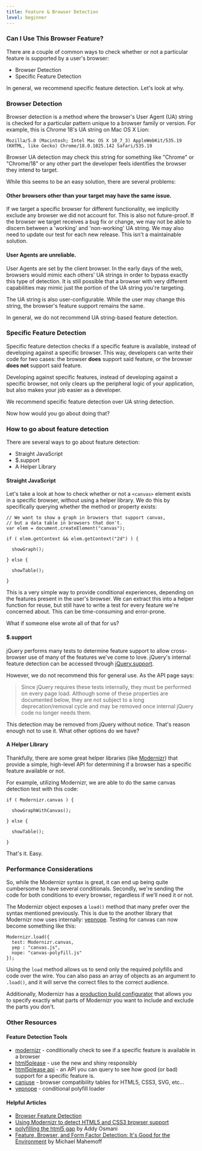 ```yaml
---
title: Feature & Browser Detection
level: beginner
---
```


### Can I Use This Browser Feature?

There are a couple of common  ways to check whether or not a particular feature is supported by a user's browser:

* Browser Detection
* Specific Feature Detection

In general, we recommend specific feature detection. Let's look at why.

### Browser Detection

Browser detection is a method where the browser's User Agent (UA) string is checked for a particular pattern unique to a browser family or version. For example, this is Chrome 18's UA string on Mac OS X Lion:

```
Mozilla/5.0 (Macintosh; Intel Mac OS X 10_7_3) AppleWebKit/535.19 (KHTML, like Gecko) Chrome/18.0.1025.142 Safari/535.19
```

Browser UA detection may check this string for something like "Chrome" or "Chrome/18" or any other part the developer feels identifies the browser they intend to target.

While this seems to be an easy solution, there are several problems:

#### Other browsers other than your target may have the same issue.

If we target a specific browser for different functionality, we implicitly exclude any browser we did not account for. This is also not future-proof. If the browser we target receives a bug fix or change, we may not be able to discern between a 'working' and 'non-working' UA string. We may also need to update our test for each new release. This isn't a maintainable solution.

#### User Agents are unreliable.

User Agents are set by the client browser. In the early days of the web, browsers would mimic each others' UA strings in order to bypass exactly this type of detection. It is still possible that a browser with very different capabilities may mimic just the portion of the UA string you're targeting.

The UA string is also user-configurable. While the user may change this string, the browser's feature support remains the same.

In general, we do not recommend UA string-based feature detection.

### Specific Feature Detection

Specific feature detection checks if a specific feature is available, instead of developing against a specific browser. This way, developers can write their code for two cases: the browser **does** support said feature, or the browser **does not** support said feature.

Developing against specific features, instead of developing against a specific browser, not only clears up the peripheral logic of your application, but also makes your job easier as a developer.

We recommend specific feature detection over UA string detection.

Now how would you go about doing that?

### How to go about feature detection

There are several ways to go about feature detection:

* Straight JavaScript
* $.support
* A Helper Library

#### Straight JavaScript

Let's take a look at how to check whether or not a `<canvas>` element exists in a specific browser, without using a helper library. We do this by specifically querying whether the method or property exists:

```
// We want to show a graph in browsers that support canvas,
// but a data table in browsers that don't.
var elem = document.createElement("canvas");

if ( elem.getContext && elem.getContext("2d") ) {

  showGraph();

} else {

  showTable();

}
```

This is a very simple way to provide conditional experiences, depending on the features present in the user's browser. We can extract this into a helper function for reuse, but still have to write a test for every feature we're concerned about. This can be time-consuming and error-prone.

What if someone else wrote all of that for us?

#### $.support

jQuery performs many tests to determine feature support to allow cross-browser use of many of the features we've come to love. jQuery's internal feature detection can be accessed through [jQuery.support](http://api.jquery.com/jQuery.support/).

However, we do not recommend this for general use. As the API page says:

> Since jQuery requires these tests internally, they must be performed on every page load. Although some of these properties are documented below, they are not subject to a long deprecation/removal cycle and may be removed once internal jQuery code no longer needs them.

This detection may be removed from jQuery without notice. That's reason enough not to use it. What other options do we have?

#### A Helper Library

Thankfully, there are some great helper libraries (like [Modernizr](http://modernizr.com)) that provide a simple, high-level API for determining if a browser has a specific feature available or not.

For example, utilizing Modernizr, we are able to do the same canvas detection test with this code:

```
if ( Modernizr.canvas ) {

  showGraphWithCanvas();

} else {

  showTable();

}
```

That's it. Easy.

### Performance Considerations

So, while the Modernizr syntax is great, it can end up being quite cumbersome to have several conditionals. Secondly, we're sending the code for both conditions to every browser, regardless if we'll need it or not.

The Modernizr object exposes a `load()` method that many prefer over the syntax mentioned previously. This is due to the another library that Modernizr now uses internally:  [yepnope](http://yepnopejs.com/). Testing for canvas can now become something like this:

```
Modernizr.load({
  test: Modernizr.canvas,
  yep : "canvas.js",
  nope: "canvas-polyfill.js"
});
```

Using the `load` method allows us to send only the required polyfills and code over the wire. You can also pass an array of objects as an argument to `.load()`, and it will serve the correct files to the correct audience.

Additionally, Modernizr has a [production build configurator](http://modernizr.com/download/) that allows you to specify exactly what parts of Modernizr you want to include and exclude the parts you don't.

### Other Resources

#### Feature Detection Tools

- [modernizr](http://modernizr.com/) - conditionally check to see if a specific feature is available in a browser
- [html5please](http://html5please.com/) - use the new and shiny responsibly
- [html5please api](http://api.html5please.com/) - an API you can query to see how good (or bad) support for a specific feature is.
- [caniuse](http://caniuse.com/) - browser compatibility tables for HTML5, CSS3, SVG, etc…
- [yepnope](http://yepnopejs.com/) - conditional polyfill loader

#### Helpful Articles

- [Browser Feature Detection](https://developer.mozilla.org/en-US/docs/Browser_Feature_Detection)
- [Using Modernizr to detect HTML5 and CSS3 browser support](http://www.adobe.com/devnet/dreamweaver/articles/using-modernizr.html)
- [polyfilling the html5 gap](http://addyosmani.com/polyfillthehtml5gaps/slides/#1) by Addy Osmani
- [Feature, Browser, and Form Factor Detection: It's Good for the Environment](http://www.html5rocks.com/en/tutorials/detection/index.html) by Michael Mahemoff
